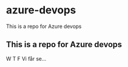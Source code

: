 # azure-devops
This is a repo for Azure devops
## This is a repo for Azure devops
W T F
Vi får se...
